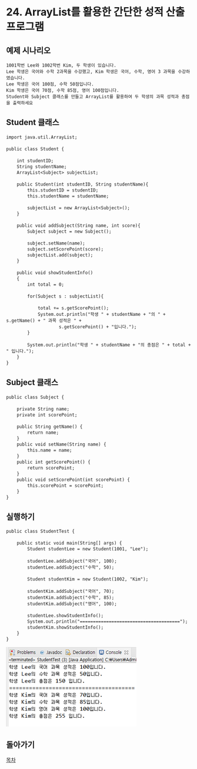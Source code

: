 # 24. ArrayList를 활용한 간단한 성적 산출 프로그램

## 예제 시나리오 

    1001학번 Lee와 1002학번 Kim, 두 학생이 있습니다. 
    Lee 학생은 국어와 수학 2과목을 수강했고, Kim 학생은 국어, 수학, 영어 3 과목을 수강하였습니다.
    Lee 학생은 국어 100점, 수학 50점입니다. 
    Kim 학생은 국어 70점, 수학 85점, 영어 100점입니다. 
    Student와 Subject 클래스를 만들고 ArrayList를 활용하여 두 학생의 과목 성적과 총점을 출력하세요

## Student 클래스
```
import java.util.ArrayList;

public class Student {
	
	int studentID;
	String studentName;
	ArrayList<Subject> subjectList;
		
	public Student(int studentID, String studentName){
		this.studentID = studentID;
		this.studentName = studentName;
		
		subjectList = new ArrayList<Subject>();
	}
	
	public void addSubject(String name, int score){
		Subject subject = new Subject();
		
		subject.setName(name);
		subject.setScorePoint(score);
		subjectList.add(subject);
	}
	
	public void showStudentInfo()
	{
		int total = 0;
		
		for(Subject s : subjectList){
			
			total += s.getScorePoint();
			System.out.println("학생 " + studentName + "의 " + s.getName() + " 과목 성적은 " + 
			        s.getScorePoint() + "입니다.");
		}
			
		System.out.println("학생 " + studentName + "의 총점은 " + total + " 입니다.");
	}
}
```

## Subject 클래스
```
public class Subject {
	
	private String name;
	private int scorePoint;
	
	public String getName() {
		return name;
	}
	public void setName(String name) {
		this.name = name;
	}
	public int getScorePoint() {
		return scorePoint;
	}
	public void setScorePoint(int scorePoint) {
		this.scorePoint = scorePoint;
	}
}
```

## 실행하기
```
public class StudentTest {

	public static void main(String[] args) {
		Student studentLee = new Student(1001, "Lee");
		
		studentLee.addSubject("국어", 100);
		studentLee.addSubject("수학", 50);
		
		Student studentKim = new Student(1002, "Kim");
		
		studentKim.addSubject("국어", 70);
		studentKim.addSubject("수학", 85);
		studentKim.addSubject("영어", 100);
		
		studentLee.showStudentInfo();
		System.out.println("======================================");
		studentKim.showStudentInfo();
	}
}
```
![result](./img/result.PNG)

## 돌아가기
[목차](../README.md)

